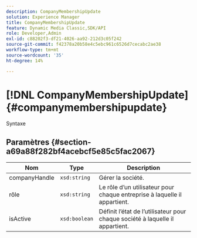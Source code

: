```yaml
---
description: CompanyMembershipUpdate
solution: Experience Manager
title: CompanyMembershipUpdate
feature: Dynamic Media Classic,SDK/API
role: Developer,Admin
exl-id: c88202f3-df21-4026-aa92-212d3c05f242
source-git-commit: f42378a20b58e4c5ebc961c6526d7cecabc2ae38
workflow-type: tm+mt
source-wordcount: '35'
ht-degree: 14%

---
```


# [!DNL CompanyMembershipUpdate]{#companymembershipupdate}

Syntaxe

## Paramètres {#section-a69a88f282bf4acebcf5e85c5fac2067}

| Nom | Type | Description |
|---|---|---|
| companyHandle | `xsd:string` | Gérer la société. |
| rôle | `xsd:string` | Le rôle d’un utilisateur pour chaque entreprise à laquelle il appartient. |
| isActive | `xsd:boolean` | Définit l’état de l’utilisateur pour chaque société à laquelle il appartient. |
